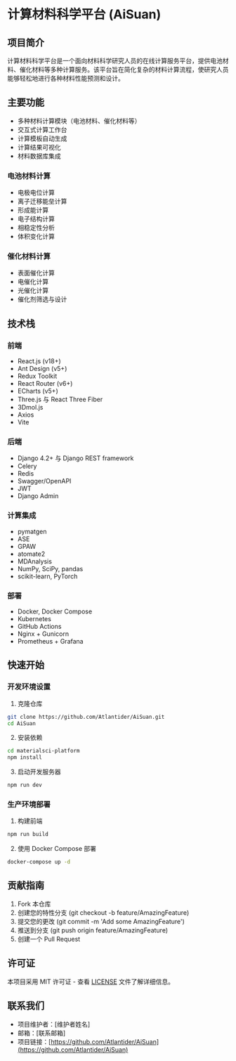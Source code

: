 # 计算材料科学平台 (AiSuan)

## 项目简介
计算材料科学平台是一个面向材料科学研究人员的在线计算服务平台，提供电池材料、催化材料等多种计算服务。该平台旨在简化复杂的材料计算流程，使研究人员能够轻松地进行各种材料性能预测和设计。

## 主要功能
- 多种材料计算模块（电池材料、催化材料等）
- 交互式计算工作台
- 计算模板自动生成
- 计算结果可视化
- 材料数据库集成

### 电池材料计算
- 电极电位计算
- 离子迁移能垒计算
- 形成能计算
- 电子结构计算
- 相稳定性分析
- 体积变化计算

### 催化材料计算
- 表面催化计算
- 电催化计算
- 光催化计算
- 催化剂筛选与设计

## 技术栈
### 前端
- React.js (v18+)
- Ant Design (v5+)
- Redux Toolkit
- React Router (v6+)
- ECharts (v5+)
- Three.js 与 React Three Fiber
- 3Dmol.js
- Axios
- Vite

### 后端
- Django 4.2+ 与 Django REST framework
- Celery
- Redis
- Swagger/OpenAPI
- JWT
- Django Admin

### 计算集成
- pymatgen
- ASE
- GPAW
- atomate2
- MDAnalysis
- NumPy, SciPy, pandas
- scikit-learn, PyTorch

### 部署
- Docker, Docker Compose
- Kubernetes
- GitHub Actions
- Nginx + Gunicorn
- Prometheus + Grafana

## 快速开始

### 开发环境设置
1. 克隆仓库
```bash
git clone https://github.com/Atlantider/AiSuan.git
cd AiSuan
```

2. 安装依赖
```bash
cd materialsci-platform
npm install
```

3. 启动开发服务器
```bash
npm run dev
```

### 生产环境部署
1. 构建前端
```bash
npm run build
```

2. 使用 Docker Compose 部署
```bash
docker-compose up -d
```

## 贡献指南
1. Fork 本仓库
2. 创建您的特性分支 (git checkout -b feature/AmazingFeature)
3. 提交您的更改 (git commit -m 'Add some AmazingFeature')
4. 推送到分支 (git push origin feature/AmazingFeature)
5. 创建一个 Pull Request

## 许可证
本项目采用 MIT 许可证 - 查看 [LICENSE](LICENSE) 文件了解详细信息。

## 联系我们
- 项目维护者：[维护者姓名]
- 邮箱：[联系邮箱]
- 项目链接：[https://github.com/Atlantider/AiSuan](https://github.com/Atlantider/AiSuan) 